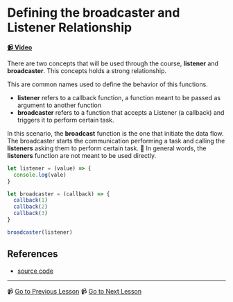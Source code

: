 # Defining the broadcaster and Listener Relationship

**[📹 Video](https://egghead.io/lessons/egghead-defining-the-broadcaster-and-listener-relationship)**

There are two concepts that will be used through the course, **listener** and **broadcaster**. This concepts holds a strong relationship.

This are common names used to define the behavior of this functions.

- **listener** refers to a callback function, a function meant to be passed as argument to another function
- **broadcaster** refers to a function that accepts a Listener (a callback) and triggers it to perform certain task.

In this scenario, the **broadcast** function is the one that initiate the data flow. The broadcaster starts the communication performing a task and calling the **listeners** asking them to perform certain task.
🔑 In general words, the **listeners** function are not meant to be used directly.

```javascript
let listener = (value) => {
  console.log(vale)
}

let broadcaster = (callback) => {
  callback(1)
  callback(2)
  callback(3)
}

broadcaster(listener)
```

## References

- [source code](https://github.com/johnlindquist/crafting-functions/blob/broadcaster-listener-relationship/src/index.js)

---

📹 [Go to Previous Lesson](https://egghead.io/lessons/egghead-compose-closures-and-callbacks-to-create-new-functions)
📹 [Go to Next Lesson](https://egghead.io/lessons/egghead-time-is-a-hidden-variable-in-javascript-f724e184)
